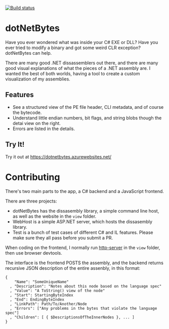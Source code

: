 [![Build status](https://ci.appveyor.com/api/projects/status/4ejfir3fhv80rhjv/branch/master?svg=true)](https://ci.appveyor.com/project/darthwalsh/dotnetbytes/branch/master)


dotNetBytes
===========

Have you ever wondered what was inside your C# EXE or DLL? Have you ever tried to modify a binary and got some weird CLR exception? dotNetBytes can help.

There are many good .NET dissassemblers out there, and there are many good visual explanations of what the pieces of a .NET assembly are. I wanted the best of both worlds, having a tool to create a custom visualization of my assemblies.

Features
--------
- See a structured view of the PE file header, CLI metadata, and of course the bytecode.
- Understand little endian numbers, bit flags, and string blobs though the detai view on the right.
- Errors are listed in the details.

Try It!
-------

Try it out at https://dotnetbytes.azurewebsites.net/

Contributing
============

There's two main parts to the app, a C# backend and a JavaScript frontend.

There are three projects:
 - dotNetBytes has the dissasembly library, a simple command line host, as well as the website in the `view` folder.
 - WebHost is a simple ASP.NET server, which hosts the dissasembly library.
 - Test is a bunch of test cases of different C# and IL features. Please make sure they all pass before you submit a PR.

When coding on the frontend, I normally run [http-server](https://www.npmjs.com/package/http-server) in the `view` folder, then use browser devtools.

The interface is the frontend POSTS the assembly, and the backend returns recursive JSON description of the entire assenbly, in this format:

	{
        "Name": "SomeUniqueName"
	  , "Description": "Notes about this node based on the language spec"
	  , "Value": "A ToString() view of the node"
	  , "Start": StartingByteIndex
	  , "End": EndingByteIndex
	  , "LinkPath": Path/To/Another/Node
	  , "Errors": ["Any problems in the bytes that violate the language spec"]
	  , "Children": [ { $DescriptionsOfTheInnerNodes }, ... ]
    }


